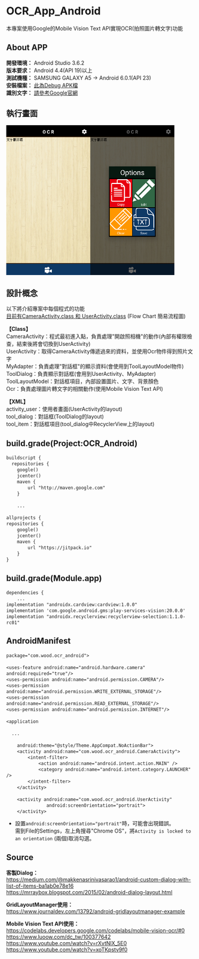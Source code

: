 OCR_App_Android
===
本專案使用Google的Mobile Vision Text API實現OCR(拍照圖片轉文字)功能 

About APP
---
**開發環境：** Android Studio 3.6.2 \
**版本要求：** Android 4.4(API 19)以上 \
**測試機種：** SAMSUNG GALAXY A5 -> Android 6.0.1(API 23)\
**安裝檔案：** [此為Debug APK檔](https://github.com/kikihayashi/OCR_App_Android/raw/master/OCR_App_Android.apk) \
**識別文字：** [請參考Google官網](https://developers.google.com/vision/android/text-overview#recognized_languages)


執行畫面
---
![image](https://github.com/kikihayashi/OCR_App_Android/blob/master/test0.png) 

設計概念
---
以下將介紹專案中每個程式的功能 \
 [目前有CameraActivity.class 和 UserActivity.class](https://github.com/kikihayashi/OCR_App_Android/blob/master/Flow%20Chart.pdf) (Flow Chart 簡易流程圖) 

**【Class】**\
CameraActivity：程式最初進入點，負責處理"開啟照相機"的動作(內部有權限檢查，結束後將會切換到UserActivity) \
UserActivity：取得CameraActivity傳遞過來的資料，並使用Ocr物件得到照片文字 \
MyAdapter：負責處理"對話框"的顯示資料(會使用到ToolLayoutModel物件) \
ToolDialog：負責顯示對話框(會用到UserActivity、MyAdapter) \
ToolLayoutModel：對話框項目，內部設置圖片、文字、背景顏色 \
Ocr：負責處理圖片轉文字的相關動作(使用Mobile Vision Text API)

**【XML】**\
activity_user：使用者畫面(UserActivity的layout) \
tool_dialog：對話框(ToolDialog的layout) \
tool_item：對話框項目(tool_dialog中RecyclerView上的layout)

build.grade(Project:OCR_Android)
---
    buildscript {
      repositories {
        google()
        jcenter()
        maven {
            url "http://maven.google.com"
        }    
        
        ...
        
    allprojects {
    repositories {
        google()
        jcenter()
        maven {
            url "https://jitpack.io"
        }
    }

build.grade(Module.app)
---
    dependencies {
        ...  
    implementation "androidx.cardview:cardview:1.0.0"
    implementation 'com.google.android.gms:play-services-vision:20.0.0'
    implementation "androidx.recyclerview:recyclerview-selection:1.1.0-rc01"
    

AndroidManifest
---
    package="com.wood.ocr_android">

    <uses-feature android:name="android.hardware.camera" android:required="true"/>
    <uses-permission android:name="android.permission.CAMERA"/>
    <uses-permission android:name="android.permission.WRITE_EXTERNAL_STORAGE"/>
    <uses-permission android:name="android.permission.READ_EXTERNAL_STORAGE"/>
    <uses-permission android:name="android.permission.INTERNET"/>

    <application
    
      ...
      
        android:theme="@style/Theme.AppCompat.NoActionBar">
        <activity android:name="com.wood.ocr_android.CameraActivity">
            <intent-filter>
                <action android:name="android.intent.action.MAIN" />
                <category android:name="android.intent.category.LAUNCHER" />
            </intent-filter>
        </activity>

        <activity android:name="com.wood.ocr_android.UserActivity"
                   android:screenOrientation="portrait">
        </activity>     
          
+ 設置`android:screenOrientation="portrait"`時，可能會出現錯誤。\
需到File的Settings，左上角搜尋"Chrome OS"，將`Activity is locked to an orientation` (兩個)取消勾選。



Source
---
**客製Dialog：**\
https://medium.com/@makkenasrinivasarao1/android-custom-dialog-with-list-of-items-ba1ab0e78e16 \
https://mrraybox.blogspot.com/2015/02/android-dialog-layout.html

**GridLayoutManager使用：**\
https://www.journaldev.com/13792/android-gridlayoutmanager-example

**Mobile Vision Text API使用：**\
https://codelabs.developers.google.com/codelabs/mobile-vision-ocr/#0 \
https://www.luoow.com/dc_tw/100377642 \
https://www.youtube.com/watch?v=rXvtNlX_5E0 \
https://www.youtube.com/watch?v=xoTKpstv9f0
